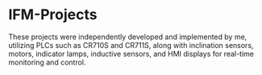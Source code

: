 # IFM-Projects
These projects were independently developed and implemented by me, utilizing PLCs such as CR710S and CR711S, along with inclination sensors, motors, indicator lamps, inductive sensors, and HMI displays for real-time monitoring and control.
